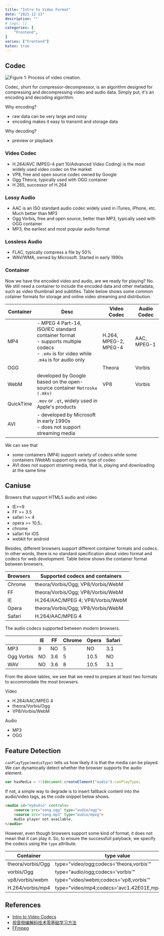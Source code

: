 ```yaml
---
title: "Intro to Video Format"
date: "2021-12-13"
description: ""
# tags: []
categories: [
    "Frontend",
]
series: ["Frontend"]
katex: true
---
```




## Codec



![](/blog/post/images/codec.png "Figure 1: Process of video creation.")



Codec, short for compressor-decompressor, is an algorithm designed for compressing and decompressing video and audio data. Simply put, it's an encoding and decoding algorithm. 

Why encoding? 

- raw data can be very large and noisy
- encoding makes it easy to transmit and storage data

Why decoding?

- preview or playback

### Video Codec

- H.264/AVC (MPEG-4 part 10/Advanced Video Coding) is the most widely used video codec on the market
- VP8, free and open source codec owned by Google
- Ogg Theora, typically used with OGG container
- H.265, successor of H.264



### Lossy Audio 

- AAC is an ISO standard audio codec widely used in iTunes, iPhone, etc. Much better than MP3
- Ogg Vorbis, free and open source, better than MP3, typically used with OGG container
- MP3, the earliest and most popular audio format



### Lossless Audio

- FLAC, typically compress a file by 50%
- WAV/WMA, owned by Microsoft. Started in early 1990s



### Container

Now we have the encoded video and audio, are we ready for playing? No. We still need a container to include the encoded data and other metadata, such as video thumbnail and subtitles. Table below shows some common cotainer formats for storage and online video streaming and distribution.



| Container | Desc                                                         | Video Codec           | Audio Codec |
| --------- | ------------------------------------------------------------ | --------------------- | ----------- |
| MP4       | - MPEG 4 Part-14, ISO/IEC standard container format<br />- supports multiple codecs<br />- `.m4v` is for video while `.m4a` is for audio only | H.264, MPEG-2, MPEG-4 | AAC, MPEG-1 |
| OGG       |                                                              | Theora                | Vorbis      |
| WebM      | developed by Google based on the open-source container `Matroska (.mkv)` | VP8                   | Vorbis      |
| QuickTime | `.mov` or `.qt`, widely used in Apple's products             |                       |             |
| AVI       | - developed by Microsoft in early 1990s<br />- does not support streaming media |                       |             |



We can see that 

- some containers (MP4) support variety of codecs while some containers (WebM) support only one type of codec
- AVI does not support straming media, that is, playing and downloading at the same time



## Caniuse

Browers that support HTML5 audio and video 

- IE>=9
- FF >= 3.5
- safari >= 4
- opera >= 10.5，
- chrome
- safari for iOS
- webkit for android



Besides, different browsers support different container formats and codecs. In other words, there is no standard specification about video format and codecs for web development. Table below shows the container format between browsers.

| Browsers | Supported codecs and containers      |
| -------- | ------------------------------------ |
| Chrome   | theora/Vorbis/Ogg;   VP8/Vorbis/WebM |
| FF       | theora/Vorbis/Ogg;   VP8/Vorbis/WebM |
| IE       | H.264/AAC/MPEG 4;  VP8/Vorbis/WebM   |
| Opera    | theora/Vorbis/Ogg;   VP8/Vorbis/WebM |
| Safari   | H.264/AAC/MPEG 4                     |

The audio codecs supported between modern browsers.

|            | IE   | FF   | Chrome | Opera | Safari |
| ---------- | ---- | ---- | ------ | ----- | ------ |
| MP3        | 9    | NO   | 5      | NO    | 3.1    |
| Ogg Vorbis | NO   | 3.6  | 5      | 10.5  | NO     |
| WAV        | NO   | 3.6  | 8      | 10.5  | 3.1    |

From the above tables, we see that we need to prepare at least two formats to accommodate the most browsers.

Video 

- H.264/AAC/MPEG 4
- theora/Vorbis/Ogg
- VP8/Vorbis/WebM

Audio

- MP3
- OGG



## Feature Detection



`canPlayType(mediaType)` tells us how likely it is that the media can be played. We can dynamically detect whether the browser supports the audio element.



```js
var hasMedia = !!(document.createElement("audio").canPlayType;
```



If not, a simple way to degrade is to insert fallback content into the audio/video tags, as the code snippet below shows.



```html
<audio id="myAudio" controls>
    <source src="song.ogg" type="audio/ogg">
    <source src="song.mp3" type="audio/mpeg">
    Audio player not available.
</audio>
```



However, even though browsers support some kind of format, it does not mean that it can play it. So, to ensure the successfull palyback, we specify the codecs using the `type` attribute.



| Container         | type value                                      |
| ----------------- | ----------------------------------------------- |
| theora/vorbis/Ogg | type="video/ogg;codecs='theora,vorbis'"         |
| vorbis/Ogg        | type="audio/ogg;codecs='vorbis'"                |
| vp8/vorbis/webm   | type="video/webm;codecs='vp8,vorbis'"           |
| H.264/vorbis/mp4  | type="video/mp4;codecs='avc1.42E01E,mp4a.40.2'" |



## References

- [Intro to Video Codecs](http://xahlee.info/comp/streaming_video_notes.html)
- [视音频编解码技术零基础学习方法](https://blog.csdn.net/leixiaohua1020/article/details/18893769)
- [FFmpeg](http://www.ffmpeg.org/)

